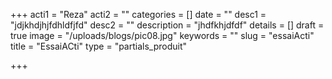 +++
acti1 = "Reza"
acti2 = ""
categories = []
date = ""
desc1 = "jdjkhdjhjfdhldfjfd"
desc2 = ""
description = "jhdfkhjdfdf"
details = []
draft = true
image = "/uploads/blogs/pic08.jpg"
keywords = ""
slug = "essaiActi"
title = "EssaiACti"
type = "partials_produit"

+++
